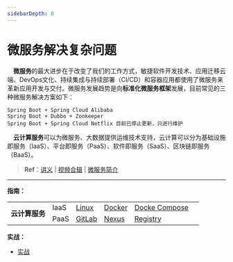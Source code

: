 ```yaml
---
sidebarDepth: 0
---
```

# 微服务解决复杂问题

​	　**微服务**的最大进步在于改变了我们的工作方式，敏捷软件开发技术、应用迁移云端、DevOps文化、持续集成与持续部署（CI/CD）和容器应用都使用了微服务来革新应用开发与交付。微服务发展趋势是向**标准化微服务框架**发展，目前常见的三种微服务解决方案如下：

```
Spring Boot + Spring Cloud Alibaba
Spring Boot + Dubbo + Zookeeper 
Spring Boot + Spring Cloud Netflix 目前已停止更新，只进行维护
```

​	　**云计算服务**可以为微服务、大数据提供运维技术支持，云计算可以分为基础设施即服务（IaaS）、平台即服务（PaaS）、软件即服务（SaaS）、区块链即服务（BaaS）。



> **Ref**：[讲义](https://www.funtl.com/zh/guide/%E5%BE%AE%E6%9C%8D%E5%8A%A1%E8%A7%A3%E5%86%B3%E5%A4%8D%E6%9D%82%E9%97%AE%E9%A2%98.html) | [视频合辑](https://www.bilibili.com/video/av29384041) | <a href="./introduce.html" target="_blank">微服务简介</a>



<hr>

**指南：**

<table>
    <tr>
        <td rowspan="3"><b>云计算服务</b></td>    
        <td>IaaS</td>
        <td><a href="./linux.html" target="_blank">Linux</a></td> 
		<td><a href="./docker.html" target="_blank">Docker</a></td>
       <td><a href="./compose.html" target="_blank">Docke Compose</a></td>
        <td></td> 
    </tr>
    <tr>
    	<td>PaaS</td>
        <td><a href="./spring.html" target="_blank">GitLab</a></td>
        <td><a href="./springweb.html" target="_blank">Nexus</a></td>  
        <td><a href="./springweb.html" target="_blank">Registry</a></td> 
    </tr>
</table>



**实战：**

- [实战]()

